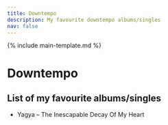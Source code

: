 ```yaml
---
title: Downtempo
description: My favourite downtempo albums/singles
nav: false
---
```


{% include main-template.md %}

# Downtempo

## List of my favourite albums/singles

* Yagya ‎– The Inescapable Decay Of My Heart

